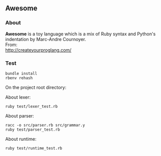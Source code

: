Awesome
-----

### About
**Awesome** is a toy language which is a mix of Ruby syntax and Python's indentation by Marc-Andre Cournoyer.  
From:  
http://createyourproglang.com/

### Test
```
bundle install
rbenv rehash
```
On the project root directory:

About lexer:
```
ruby test/lexer_test.rb
```

About parser:
```
racc -o src/parser.rb src/grammar.y
ruby test/parser_test.rb
```

About runtime:
```
ruby test/runtime_test.rb
```
